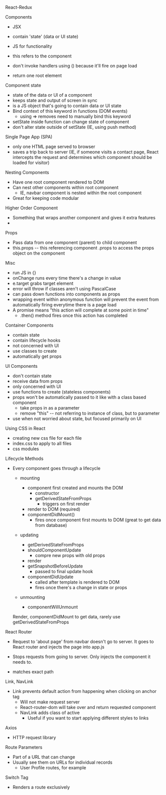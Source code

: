 React-Redux

Components

- JSX
- contain 'state' (data or UI state)
- JS for functionality
- this refers to the component
- don't invoke handlers using () because it'll fire on page load

- return one root element

Component state

- state of the data or UI of a component
- keeps state and output of screen in sync
- is a JS object that's going to contain data or UI state
- Bind context of this keyword in functions (DOM events)
    - using => removes need to manually bind this keyword
- setState inside function can change state of component
- don't alter state outside of setState (IE, using push method)

Single Page App (SPA)

- only one HTML page served to browser
- saves a trip back to server (IE, if someone visits a contact page, React intercepts the request and determines which component should be loaded for visitor)

Nesting Components

- Have one root component rendered to DOM
- Can nest other components within root component
    - IE, navbar component is nested within the root component
- Great for keeping code modular

 Higher Order Component

 - Something that wraps another component and gives it extra features
 - 

Props

- Pass data from one component (parent) to child component
- this.props -- this referencing component .props to access the props object on the component

Misc

- run JS in {}
- onChange runs every time there's a change in value
- e.target grabs target element
- error will throw if classes aren't using PascalCase
- can pass down functions into components as props
- wrapping event within anonymous function will prevent the event from automatically firing everytime there is a page load
- A promise means "this action will complete at some point in time"
    - .then() method fires once this action has completed


Container Components

- contain state
- contain lifecycle hooks
- not concerned with UI
- use classes to create
- automatically get props

UI Components

- don't contain state
- receive data from props
- only concerned with UI
- use functions to create (stateless components)
- props won't be automatically passed to it like with a class based component
    - take props in as a parameter
    - remove "this" -- not referring to instance of class, but to parameter
- use when not worried about state, but focused primarily on UI

Using CSS in React

- creating new css file for each file
- index.css to apply to all files
- css modules

Lifecycle Methods

- Every component goes through a lifecycle
    - mounting
        - component first created and mounts the DOM
            - constructor 
            - getDerivedStateFromProps
                - triggers on first render
        - render to DOM (required)
        - componentDidMount()
            - fires once component first mounts to DOM (great to get data from database)

    - updating
        - getDerivedStateFromProps
        - shouldComponentUpdate
            - compre new props with old props
        - render
        - getSnapshotBeforeUpdate
            - passed to final update hook
        - componentDidUpdate
            - called after template is rendered to DOM
            - fires once there's a change in state or props

    - unmounting
        - componentWillUnmount

    Render, componentDidMount to get data, rarely use getDerivedStateFromProps

React Router

- Request to 'about page' from navbar doesn't go to server. It goes to React router and injects the page into app.js

- Stops requests from going to server. Only injects the component it needs to. 

- <Route exact path="/" component={Home} /> matches exact path

Link, NavLink

- Link prevents default action from happening when clicking on anchor tag
    - Will not make request server
    - React-router-dom will take over and return requested component
    - NavLink adds class of active
        - Useful if you want to start applying different styles to links

Axios

- HTTP request library

Route Parameters

- Part of a URL that can change
- Usually see them on URLs for individual records
    - User Profile routes, for example

Switch Tag <Switch>

- Renders a route exclusively